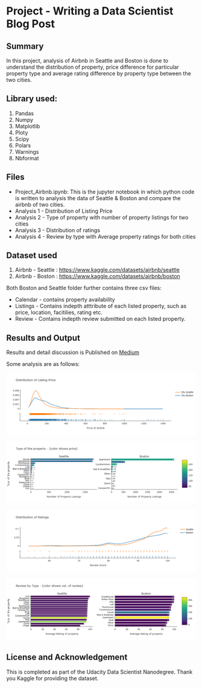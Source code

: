 # Project - Writing a Data Scientist Blog Post

## Summary
In this project, analysis of Airbnb in Seattle and Boston is done to understand the distribution of property, price difference for particular property type and average rating difference by property type between the two cities. 

## Library used:
1. Pandas
2. Numpy
3. Matplotlib
4. Ploty
5. Scipy
6. Polars
7. Warnings
8. Nbformat


## Files
- Project_Airbnb.ipynb: This is the jupyter notebook in which python code is written to analysis the data of Seattle & Boston and compare the airbnb of two cities.
- Analysis 1 - Distribution of Listing Price
- Analysis 2 - Type of property with number of property listings for two cities
- Analysis 3 - Distribution of ratings
- Analysis 4 - Review by type with Average property ratings for both cities

## Dataset used
1. Airbnb - Seattle : https://www.kaggle.com/datasets/airbnb/seattle
2. Airbnb - Boston : https://www.kaggle.com/datasets/airbnb/boston

Both Boston and Seattle folder further contains three csv files:
- Calendar - contains property availability
- Listings - Contains indepth atttribute of each listed property, such as price, location, facitilies, rating etc.
- Review - Contains indepth review submitted on each listed property.

## Results and Output

Results and detail discussion is Published on [Medium](https://medium.com/@markhu1990b/seattle-vs-boston-a-deep-dive-into-airbnb-prices-ratings-and-reviews-1d1617393e65)

Some analysis are as follows:

![alt text](https://github.com/SakshamGupta55/Data-Scientist-Nanodegree-Udacity/blob/03db335c354b2b1ba38c5c57f8e0e8f9160daed4/Course%202%20-%20Project%20Writing%20a%20Data%20Scientist%20Blog%20Post/Anlaysis1.png)

![alt text](https://github.com/SakshamGupta55/Data-Scientist-Nanodegree-Udacity/blob/03db335c354b2b1ba38c5c57f8e0e8f9160daed4/Course%202%20-%20Project%20Writing%20a%20Data%20Scientist%20Blog%20Post/Analysis2.png)

![alt text](https://github.com/SakshamGupta55/Data-Scientist-Nanodegree-Udacity/blob/03db335c354b2b1ba38c5c57f8e0e8f9160daed4/Course%202%20-%20Project%20Writing%20a%20Data%20Scientist%20Blog%20Post/Analysis3.png)

![alt text](https://github.com/SakshamGupta55/Data-Scientist-Nanodegree-Udacity/blob/03db335c354b2b1ba38c5c57f8e0e8f9160daed4/Course%202%20-%20Project%20Writing%20a%20Data%20Scientist%20Blog%20Post/Analysis4.png)


## License and Acknowledgement
This is completed as part of the Udacity Data Scientist Nanodegree. Thank you Kaggle for providing the dataset.


